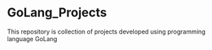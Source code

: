 # GoLang_Projects
This repository is collection of projects developed using programming language GoLang
